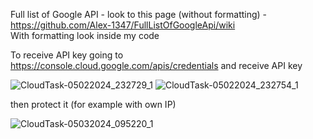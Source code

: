 Full list of Google API - look to this page (without formatting) - https://github.com/Alex-1347/FullListOfGoogleApi/wiki      
With formatting look inside my code   

To receive API key going to https://console.cloud.google.com/apis/credentials and receive API key

![CloudTask-05022024_232729_1](https://github.com/Alex-1347/FullListOfGoogleApi/assets/81580242/a8d4d9b4-35ac-41aa-8cbe-f8222152a5fd)
![CloudTask-05022024_232754_1](https://github.com/Alex-1347/FullListOfGoogleApi/assets/81580242/5695653c-f779-4cbe-ab6d-c13877757412)

then protect it (for example with own IP)

![CloudTask-05032024_095220_1](https://github.com/Alex-1347/FullListOfGoogleApi/assets/81580242/0ca5100d-998e-4925-9b3c-5c5ba90c8433)

